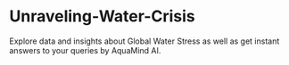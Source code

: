 # Unraveling-Water-Crisis
Explore data and insights about Global Water Stress as well as get instant answers to your queries by AquaMind AI.
